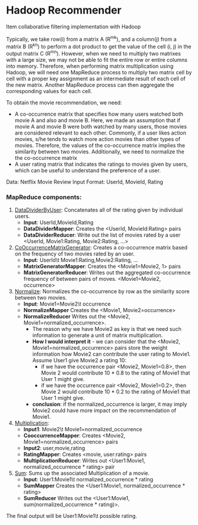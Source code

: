# Hadoop Recommender
Item collaborative filtering implementation with Hadoop

Typically, we take row(i) from a matrix A (R<sup>mk</sup>), and a column(j) from a matrix B (R<sup>kn</sup>) to perform a dot product to get the value of the cell (i, j) in the output matrix C (R<sup>mn</sup>). However, when we need to multiply two matrixes with a large size, we may not be able to fit the entire row or entire columns into memory. Therefore, when performing matrix multiplication using Hadoop, we will need one MapReduce process to multiply two matrix cell by cell with a proper key assignment as an intermediate result of each cell of the new matrix. Another MapReduce process can then aggregate the corresponding values for each cell.

To obtain the movie recommendation, we need: 
* A co-occurrence matrix that specifies how many users watched both movie A and also and movie B. Here, we made an assumption that if movie A and movie B were both watched by many users, those movies are considered relevant to each other. Commonly, if a user likes action movies, s/he tends to watch more action movies than other types of movies. Therefore, the values of the co-occurrence matrix implies the similarity between two movies. Additionally, we need to normalize the the co-occurrence matrix  
* A user rating matrix that indicates the ratings to movies given by users, which can be useful to understand the preference of a user.

Data: Netflix Movie Review
Input Format: UserId, MovieId, Rating

### MapReduce components:
1. [DataDividerByUser](https://github.com/jswong65/Hadoop_Recommender/blob/master/src/main/java/DataDividerByUser.java): Concatenates all of the rating given by individual users.
    * **Input**: UserId,MovieId,Rating
    * **DataDividerMapper**: Creates the <UserId, MovieId:Rating> pairs
    * **DataDividerReducer**: Write out the list of movies rated by a user <UserId, Movie1:Rating, Movie2:Rating, ...>
2. [CoOccurrenceMatrixGenerator](https://github.com/jswong65/Hadoop_Recommender/blob/master/src/main/java/CoOccurrenceMatrixGenerator.java): Creates a co-occurrence matrix based on the frequency of two movies rated by an user. 
    * **Input**: UserId\t Movie1:Rating,Movie2:Rating, ...
    * **MatrixGeneratorMapper**: Creates the <Movie1=Movie2, 1> pairs
    * **MatrixGeneratorReducer**: Writes out the aggregated co-occurrence frequency of between pairs of moves. <Movie1=Movie2, occurrence>
3. [Normalize](https://github.com/jswong65/Hadoop_Recommender/blob/master/src/main/java/Normalize.java): Normalizes the co-occurrence by row as the similarity score between two movies. 
    * **Input**: Movie1=Movie2\t occurrence
    * **NormalizeMapper** Creates the <Movie1, Movie2=occurrence>
    * **NormalizeReducer** Writes out the <Movie2, Movie1=normalized_occurrence>. 
        * The reason why we have Movie2 as key is that we need such information to generate a unit of matrix multiplication. 
        * **How I would interpret it** - we can consider that the <Movie2, Movie1=normalized_occurrence> pairs store the weight information how Movie2 can contribute the user rating to Movie1. Assume User1 give Movie2 a rating 10:
            * if we have the occurrence pair <Movie2, Movie1=0.8>, then Movie 2 would contribute 10 * 0.8 to the rating of Movie1 that User 1 might give. 
            * if we have the occurrence pair <Movie2, Movie1=0.2>, then Movie 2 would contribute 10 * 0.2 to the rating of Movie1 that User 1 might give.
        * **conclusion**: if the normalized_occurrence is larger, it may imply Movie2 could have more impact on the recommendation of Movie1. 
4. [Multiplication](https://github.com/jswong65/Hadoop_Recommender/blob/master/src/main/java/Multiplication.java):
    * **Input1**: Movie2\t Movie1=normalized_occurrence
    * **CooccurrenceMapper**: Creates <Movie2, Movie1=normalized_occurrence> pairs
    * **Input2**: user,movie,rating
    * **RatingMapper**: Creates <movie, user:rating> pairs
    * **MultiplicationReducer**: Writes out <User1:Movie1, normalized_occurrence * rating> pair
5. [Sum](https://github.com/jswong65/Hadoop_Recommender/blob/master/src/main/java/Sum.java): Sums up the associated Multiplication of a movie.
    * **Input**: User1:Movie1\t normalized_occurrence * rating
    * **SumMapper** Creates the <User1:Movie1, normalized_occurrence * rating>
    * **SumReducer** Writes out the <User1:Movie1, sum(normalized_occurrence * rating)>.
    
 The final output will be User1:Movie1\t possible rating.
 
